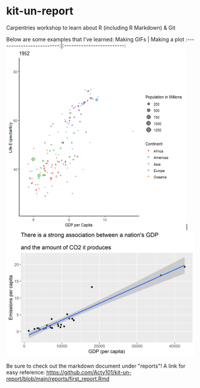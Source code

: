 # kit-un-report
Carpentries workshop to learn about R (including R Markdown) & Git


Below are some examples that I've learned: 
Making GIFs | Making a plot
:-------------------------:|:-------------------------:
![GIF](https://github.com/Acty101/kit-un-report/blob/main/figures/hansAnimatedPlot.gif?raw=true)|<img src="https://github.com/Acty101/kit-un-report/blob/main/figures/Emissions_per_cap_GDP.png?raw=true" alt="line_plot" width="700"/>

Be sure to check out the markdown document under "reports"! A link for easy reference: https://github.com/Acty101/kit-un-report/blob/main/reports/first_report.Rmd
